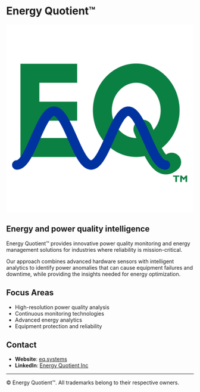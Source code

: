 # Energy Quotient™

![Energy Quotient Logo](energy-quotient-logo.svg)

## Energy and power quality intelligence

Energy Quotient™ provides innovative power quality monitoring and energy management solutions for industries where reliability is mission-critical.

Our approach combines advanced hardware sensors with intelligent analytics to identify power anomalies that can cause equipment failures and downtime, while providing the insights needed for energy optimization.

## Focus Areas

- High-resolution power quality analysis
- Continuous monitoring technologies
- Advanced energy analytics
- Equipment protection and reliability

## Contact

- **Website**: [eq.systems](https://eq.systems)
- **LinkedIn**: [Energy Quotient Inc](https://www.linkedin.com/company/energy-quotient-inc)

---

© Energy Quotient™. All trademarks belong to their respective owners.
